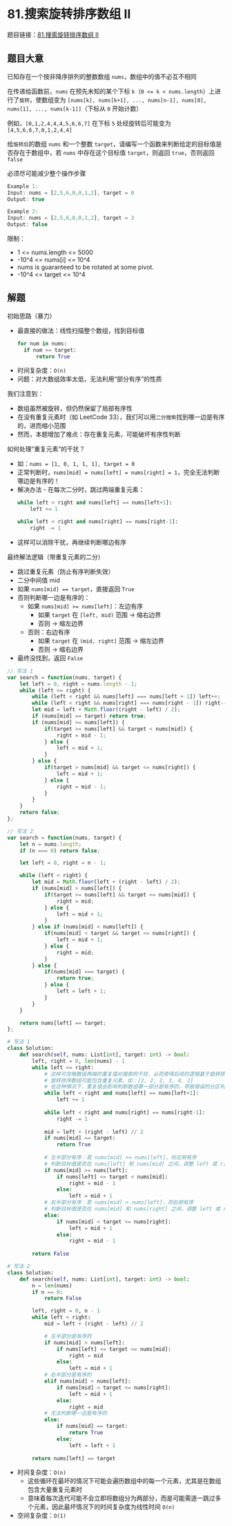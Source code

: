 # 81.搜索旋转排序数组 II

题目链接：[81.搜索旋转排序数组 II](https://leetcode.cn/problems/search-in-rotated-sorted-array-ii/)

## 题目大意

已知存在一个按非降序排列的整数数组 `nums`，数组中的值不必互不相同

在传递给函数前，`nums` 在预先未知的某个下标 `k`（`0 <= k < nums.length`）上进行了`旋转`，使数组变为 `[nums[k], nums[k+1], ..., nums[n-1], nums[0], nums[1], ..., nums[k-1]]`（下标从 `0` 开始计数）

例如，`[0,1,2,4,4,4,5,6,6,7]` 在下标 `5` 处经旋转后可能变为 `[4,5,6,6,7,0,1,2,4,4]` 

给`旋转后`的数组 `nums` 和一个整数 `target`，请编写一个函数来判断给定的目标值是否存在于数组中，若 `nums` 中存在这个目标值 `target`，则返回 `true`，否则返回 `false` 

必须尽可能减少整个操作步骤

```js
Example 1:
Input: nums = [2,5,6,0,0,1,2], target = 0
Output: true

Example 2:
Input: nums = [2,5,6,0,0,1,2], target = 3
Output: false
```

限制：
- 1 <= nums.length <= 5000
- -10^4 <= nums[i] <= 10^4
- nums is guaranteed to be rotated at some pivot.
- -10^4 <= target <= 10^4

## 解题

初始思路（暴力）
- 最直接的做法：线性扫描整个数组，找到目标值
  ```python
  for num in nums:
    if num == target:
        return True
  ```
- 时间复杂度：`O(n)`
- 问题：对大数组效率太低，无法利用“部分有序”的性质

我们注意到：
- 数组虽然被旋转，但仍然保留了局部有序性
- 在没有重复元素时（如 LeetCode 33），我们可以用`二分搜索`找到哪一边是有序的，进而缩小范围
- 然而，本题增加了难点：存在重复元素，可能破坏有序性判断

如何处理“重复元素”的干扰？
- 如：`nums = [1, 0, 1, 1, 1], target = 0`
- 正常判断时，`nums[mid] = nums[left] = nums[right] = 1`，完全无法判断哪边是有序的！
- 解决办法 - 在每次二分时，跳过两端重复元素：
  ```python
  while left < right and nums[left] == nums[left+1]:
      left += 1

  while left < right and nums[right] == nums[right-1]:
      right -= 1
  ```
- 这样可以消除干扰，再继续判断哪边有序

最终解法逻辑（带重复元素的二分）
- 跳过重复元素（防止有序判断失效）
- 二分中间值 mid
- 如果 `nums[mid] == target`，直接返回 `True`
- 否则判断哪一边是有序的：
  - 如果 `nums[mid] >= nums[left]`：左边有序
    - 如果 `target` 在 `[left, mid)` 范围 → 缩右边界
    - 否则 → 缩左边界
  - 否则：右边有序
    - 如果 `target` 在 `(mid, right]` 范围 → 缩左边界
    - 否则 → 缩右边界
- 最终没找到，返回 `False`

```js
// 写法 1
var search = function(nums, target) {
    let left = 0, right = nums.length - 1;
    while (left <= right) {
        while (left < right && nums[left] === nums[left + 1]) left++;
        while (left < right && nums[right] === nums[right - 1]) right--;
        let mid = left + Math.floor((right - left) / 2);
        if (nums[mid] == target) return true;
        if (nums[mid] >= nums[left]) {
            if(target >= nums[left] && target < nums[mid]) {
                right = mid - 1;
            } else {
                left = mid + 1;
            }
        } else {
            if(target > nums[mid] && target <= nums[right]) {
                left = mid + 1;
            } else {
                right = mid - 1;
            }
        }
    }
    return false;
};

// 写法 2
var search = function(nums, target) {
    let n = nums.length;
    if (n === 0) return false;

    let left = 0, right = n - 1;

    while (left < right) {
        let mid = Math.floor(left + (right - left) / 2);
        if (nums[mid] > nums[left]) {
            if(target >= nums[left] && target <= nums[mid]) {
                right = mid;
            } else {
                left = mid + 1;
            }
        } else if (nums[mid] < nums[left]) {
            if(nums[mid] < target && target <= nums[right]) {
                left = mid + 1;
            } else {
                right = mid;
            }
        } else {
            if(nums[mid] === target) {
                return true;
            } else {
                left = left + 1;
            }
        }
    }

    return nums[left] == target;
};
```
```python
# 写法 1
class Solution:
    def search(self, nums: List[int], target: int) -> bool:
        left, right = 0, len(nums) - 1
        while left <= right:
            # 这样可忽略数组两端的重复值对搜索的干扰，从而使得后续的逻辑基于旋转排序数组的性质仍然有效
            # 旋转排序数组可能包含重复元素，如：[2, 2, 2, 3, 4, 2]
            # 在这种情况下，重复值会影响判断数组哪一部分是有序的，导致错误的分区判断
            while left < right and nums[left] == nums[left+1]:
                left += 1
            
            while left < right and nums[right] == nums[right-1]:
                right -= 1
            
            mid = left + (right - left) // 2
            if nums[mid] == target:
                return True
            
            # 左半部分有序：若 nums[mid] >= nums[left]，则左侧有序
            # 判断目标值是否在 nums[left] 和 nums[mid] 之间，调整 left 或 right
            if nums[mid] >= nums[left]:
                if nums[left] <= target < nums[mid]:
                    right = mid - 1
                else:
                    left = mid + 1
            # 右半部分有序：若 nums[mid] < nums[left]，则右侧有序
            # 判断目标值是否在 nums[mid] 和 nums[right] 之间，调整 left 或 right
            else:
                if nums[mid] < target <= nums[right]:
                    left = mid + 1
                else:
                    right = mid - 1
        
        return False

# 写法 2
class Solution:
    def search(self, nums: List[int], target: int) -> bool:
        n = len(nums)
        if n == 0:
            return False

        left, right = 0, n - 1
        while left < right:
            mid = left + (right - left) // 2

            # 左半部分是有序的
            if nums[mid] > nums[left]:
                if nums[left] <= target <= nums[mid]:
                    right = mid
                else:
                    left = mid + 1
            # 右半部分是有序的
            elif nums[mid] < nums[left]:
                if nums[mid] < target <= nums[right]:
                    left = mid + 1
                else: 
                    right = mid
            # 无法判断哪一边是有序的
            else:
                if nums[mid] == target:
                    return True
                else:
                    left = left + 1
        
        return nums[left] == target
```

- 时间复杂度：`O(n)`
  - 这些循环在最坏的情况下可能会遍历数组中的每一个元素，尤其是在数组包含大量重复元素时
  - 意味着每次迭代可能不会立即将数组分为两部分，而是可能需逐一跳过多个元素，因此最坏情况下的时间复杂度为线性时间 `O(n)`
- 空间复杂度：`O(1)`